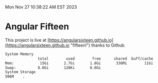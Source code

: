Mon Nov 27 10:38:22 AM EST 2023

# Angular Fifteen


This project is live at [https://angularsixteen.github.io](https://angularsixteen.github.io "fifteen!") thanks to Github.

```bash
System Memory
               total        used        free      shared  buff/cache   available
Mem:            15Gi       2.7Gi       1.8Gi       336Mi        11Gi        12Gi
Swap:          8.0Gi       128Ki       8.0Gi
System Storage
506M	.
